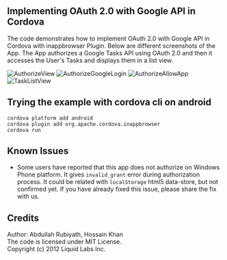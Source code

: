 Implementing OAuth 2.0 with Google API in Cordova
------------------------------------------------------------------

 The code demonstrates how to implement OAuth 2.0 with Google API in Cordova with
 inappbrowser Plugin. Below are different screenshots of the App. The App authorizes 
 a Google Tasks API using OAuth 2.0 and then it accesses the User's Tasks and displays 
 them in a list view.

 ![AuthorizeView](http://liquidlabs.ca/wp-content/uploads/2012/09/gtask-demo-1-authorize.png "Authorize View - App first screen")
 ![AuthorizeGoogleLogin](http://liquidlabs.ca/wp-content/uploads/2012/09/gtask-demo-2-authorize-login.png "Authorize - Login to Google Service")
 ![AuthorizeAllowApp](http://liquidlabs.ca/wp-content/uploads/2012/09/gtask-demo-3-authorize-allow.png "Authorize - Allow App to access data")
 ![TaskListView](http://liquidlabs.ca/wp-content/uploads/2012/09/gtask-demo-4-authorized-tasklist.png "Task List View")

Trying the example with cordova cli on android
----------------------------------------------
    cordova platform add android
    cordova plugin add org.apache.cordova.inappbrowser
    cordova run

Known Issues
---------------------------------
 * Some users have reported that this app does not authorize on Windows Phone platform. It gives `invalid_grant` error during authorization process. It could be related with `localStorage` html5 data-store, but not confirmed yet. If you have already fixed this issue, please share the fix with us.

Credits
---------------------------------------------------------------

Author: Abdullah Rubiyath, Hossain Khan
<br />
The code is licensed under MIT License.
<br />
Copyright (c) 2012 Liquid Labs Inc.
